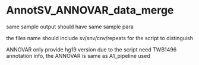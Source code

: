 # AnnotSV_ANNOVAR_data_merge

same sample output should have same sample para 

the files name should include sv/snv/cnv/repeats for the script to distinguish

ANNOVAR only provide hg19 version due to the script need TWB1496 annotation info, the ANNOVAR is same as A1_pipeline used
